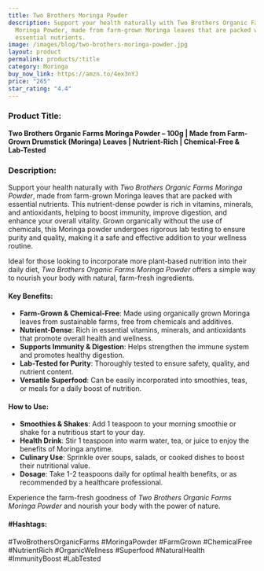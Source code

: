 ```yaml
---
title: Two Brothers Moringa Powder
description: Support your health naturally with Two Brothers Organic Farms
  Moringa Powder, made from farm-grown Moringa leaves that are packed with
  essential nutrients.
image: /images/blog/two-brothers-moringa-powder.jpg
layout: product
permalink: products/:title
category: Moringa
buy_now_link: https://amzn.to/4ex3nYJ
price: "265"
star_rating: "4.4"
---
```

### Product Title:
**Two Brothers Organic Farms Moringa Powder – 100g | Made from Farm-Grown Drumstick (Moringa) Leaves | Nutrient-Rich | Chemical-Free & Lab-Tested**

### Description:
Support your health naturally with *Two Brothers Organic Farms Moringa Powder*, made from farm-grown Moringa leaves that are packed with essential nutrients. This nutrient-dense powder is rich in vitamins, minerals, and antioxidants, helping to boost immunity, improve digestion, and enhance your overall vitality. Grown organically without the use of chemicals, this Moringa powder undergoes rigorous lab testing to ensure purity and quality, making it a safe and effective addition to your wellness routine.

Ideal for those looking to incorporate more plant-based nutrition into their daily diet, *Two Brothers Organic Farms Moringa Powder* offers a simple way to nourish your body with natural, farm-fresh ingredients.

#### Key Benefits:
- **Farm-Grown & Chemical-Free**: Made using organically grown Moringa leaves from sustainable farms, free from chemicals and additives.
- **Nutrient-Dense**: Rich in essential vitamins, minerals, and antioxidants that promote overall health and wellness.
- **Supports Immunity & Digestion**: Helps strengthen the immune system and promotes healthy digestion.
- **Lab-Tested for Purity**: Thoroughly tested to ensure safety, quality, and nutrient content.
- **Versatile Superfood**: Can be easily incorporated into smoothies, teas, or meals for a daily boost of nutrition.

#### How to Use:
- **Smoothies & Shakes**: Add 1 teaspoon to your morning smoothie or shake for a nutritious start to your day.
- **Health Drink**: Stir 1 teaspoon into warm water, tea, or juice to enjoy the benefits of Moringa anytime.
- **Culinary Use**: Sprinkle over soups, salads, or cooked dishes to boost their nutritional value.
- **Dosage**: Take 1-2 teaspoons daily for optimal health benefits, or as recommended by a healthcare professional.

Experience the farm-fresh goodness of *Two Brothers Organic Farms Moringa Powder* and nourish your body with the power of nature.

#### #Hashtags:
#TwoBrothersOrganicFarms #MoringaPowder #FarmGrown #ChemicalFree #NutrientRich #OrganicWellness #Superfood #NaturalHealth #ImmunityBoost #LabTested
